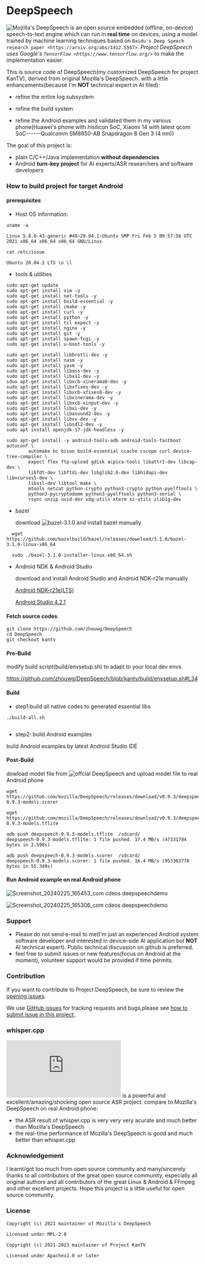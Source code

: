 # DeepSpeech

![Mozilla's DeepSpeech](https://github.com/mozilla/DeepSpeech) is an open source embedded (offline, on-device) speech-to-text engine which can run in **real time** on devices, using a model trained by machine learning techniques based on `Baidu's Deep Speech research paper <https://arxiv.org/abs/1412.5567>`_. Project DeepSpeech uses Google's `TensorFlow <https://www.tensorflow.org/>`_ to make the implementation easier.

This is source code of DeepSpeech(my customized DeepSpeech for project KanTV), derived from original Mozilla's DeepSpeech. with a little enhancements(because I'm **NOT** technical expert in AI filed):

- refine the entire log subsystem

- refine the build system

- refine the Android examples and validated them in my various phone(Huawei's phone with hisilicon SoC, Xiaomi 14 with latest qcom SoC------Qualcomm SM8650-AB Snapdragon 8 Gen 3 (4 nm))

The goal of this project is:

- plain C/C++/Java implementation **without dependencies** 
- Android **turn-key project** for AI experts/ASR researchers and software developers

### How to build project for target Android

#### prerequisites

- Host OS information:

```
uname -a

Linux 5.8.0-43-generic #49~20.04.1-Ubuntu SMP Fri Feb 5 09:57:56 UTC 2021 x86_64 x86_64 x86_64 GNU/Linux

cat /etc/issue

Ubuntu 20.04.2 LTS \n \l

```


- tools & utilities
```
sudo apt-get update
sudo apt-get install vim -y
sudo apt-get install net-tools -y
sudo apt-get install build-essential -y
sudo apt-get install cmake -y
sudo apt-get install curl -y
sudo apt-get install python -y
sudo apt-get install tcl expect -y
sudo apt-get install nginx -y
sudo apt-get install git -y
sudo apt-get install spawn-fcgi -y
sudo apt-get install u-boot-tools -y

sudo apt-get install libbrotli-dev -y
sudo apt-get install nasm -y
sudo apt-get install yasm -y
sudo apt-get install libass-dev -y
sudo apt-get install libx11-dev -y
sduo apt-get install libxcb-xinerama0-dev -y
sudo apt-get install libxfixes-dev -y
sudo apt-get install libxcb-xfixes0-dev -y
sudo apt-get install libxinerama-dev -y
sudo apt-get install libxcb-xinput-dev -y
sudo apt-get install libxi-dev -y
sudo apt-get install libasound2-dev -y
sudo apt-get install libxv-dev -y
sudo apt-get install libsdl2-dev -y
sudo apt install openjdk-17-jdk-headless -y

sudo apt-get install -y android-tools-adb android-tools-fastboot autoconf \
        automake bc bison build-essential ccache cscope curl device-tree-compiler \
        expect flex ftp-upload gdisk acpica-tools libattr1-dev libcap-dev \
        libfdt-dev libftdi-dev libglib2.0-dev libhidapi-dev libncurses5-dev \
        libssl-dev libtool make \
        mtools netcat python-crypto python3-crypto python-pyelftools \
        python3-pycryptodome python3-pyelftools python3-serial \
        rsync unzip uuid-dev xdg-utils xterm xz-utils zlib1g-dev

```

- bazel
  
  download ![bazel-3.1.0](https://github.com/bazelbuild/bazel/releases?page=5) and install bazel manually

```
  wget https://github.com/bazelbuild/bazel/releases/download/3.1.0/bazel-3.1.0-linux-x86_64
```
```
  sudo ./bazel-3.1.0-installer-linux-x86_64.sh
```

- Android NDK & Android Studio

  download and install Android Studio and Android NDK-r21e manually
  
  [Android NDK-r21e(LTS)](https://developer.android.com/ndk/downloads)


  [Android Studio 4.2.1](https://developer.android.google.cn/studio)



#### Fetch source codes

```
git clone https://github.com/zhouwg/DeepSpeech
cd DeepSpeech
git checkout kantv
```

#### Pre-Build

modify build script(build/envsetup.sh) to adapt to your local dev envs

https://github.com/zhouwg/DeepSpeech/blob/kantv/build/envsetup.sh#L34



#### Build 

- step1:build all native codes to generated essential libs

```
./build-all.sh


```

- step2: build Android examples

build Android examples by latest Android Studio IDE


#### Post-Build

 dowload model file from ![offcial DeepSpeech](https://github.com/mozilla/DeepSpeech/releases/tag/v0.9.3) and upload model file to real Android phone


 
```
wget https://github.com/mozilla/DeepSpeech/releases/download/v0.9.3/deepspeech-0.9.3-models.scorer
```

```
wget https://github.com/mozilla/DeepSpeech/releases/download/v0.9.3/deepspeech-0.9.3-models.tflite
```

```
adb push deepspeech-0.9.3-models.tflite  /sdcard/
deepspeech-0.9.3-models.tflite: 1 file pushed. 17.4 MB/s (47331784 bytes in 2.598s)

adb push deepspeech-0.9.3-models.scorer  /sdcard/
deepspeech-0.9.3-models.scorer: 1 file pushed. 16.4 MB/s (953363776 bytes in 55.349s)

```

#### Run Android example on real Android phone

![Screenshot_20240225_165453_com cdeos deepspeechdemo](https://github.com/zhouwg/kantv/assets/6889919/c8a2cd0e-59cd-4a39-8b27-265d9c3c5d57)

![Screenshot_20240225_165306_com cdeos deepspeechdemo](https://github.com/zhouwg/kantv/assets/6889919/44e15d5c-1c33-46a9-a90c-92cbb14bfe23)


### Support

- Please do not send e-mail to me(I'm just an experienced Andriod system software developer and interested in device-side AI application but **NOT** AI technical expert). Public technical discussion on github is preferred.
- feel free to submit issues or new features(focus on Android at the moment), volunteer support would be provided if time permits.
  

### Contribution

 If you want to contribute to Project DeepSpeech, be sure to review the [opening issues](https://github.com/zhouwg/DeepSpeech/issues?q=is%3Aopen+is%3Aissue).

 We use [GitHub issues](https://github.com/zhouwg/DeepSpeech/issues) for tracking requests and bugs,please see [how to submit issue in this project ](https://github.com/zhouwg/DeepSpeech/issues/1).


### whisper.cpp

![whisper.cpp](https://github.com/ggerganov/whisper.cpp) is a powerful and excellent/amazing/shocking open source ASR project. compare to Mozilla's DeepSpeech on real Android phone:

- the ASR result of whisper.cpp is very very very acurate and much better than Mozilla's DeepSpeech
- the real-time performance of Mozilla's DeepSpeech is good and much better than whisper.cpp



### Acknowledgement

I learnt/got too much from open source community and many/sincerely thanks to all contributors of the great open source community, especially all original authors and all contributors of the great Linux & Android & FFmpeg and other excellent projects. Hope this project is a little useful for open source community.



### License

```
Copyright (c) 2021 maintainer of Mozilla's DeepSpeech

Licensed under MPL-2.0
```

```
Copyright (c) 2021-2023 maintainer of Project KanTV

Licensed under Apachev2.0 or later
```
